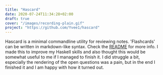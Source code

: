 ```yaml
---
title: "Hascard"
date: 2020-07-24T11:34:28+02:00
draft: true
cover: "/images/recording-plain.gif"
project: "https://github.com/Yvee1/hascard"
---
```


Hascard is a minimal commandline utility for reviewing notes. 'Flashcards' can be written in markdown-like syntax. Check the [README](https://github.com/Yvee1/hascard#readme) for more info. I made this to improve my Haskell skills and also thought this would be somewhat useful to me if I managed to finish it. I did struggle a bit, especially the rendering of the open questions was a pain, but in the end I finished it and I am happy with how it turned out.